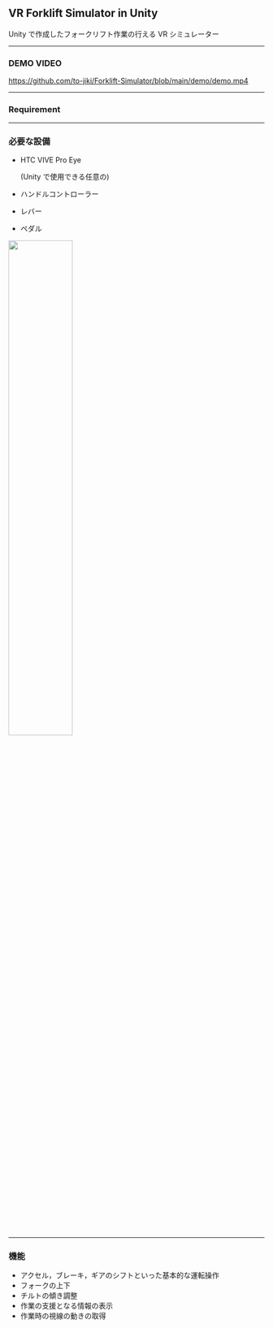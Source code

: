 ## VR Forklift Simulator in Unity

Unity で作成したフォークリフト作業の行える VR シミュレーター

---

### DEMO VIDEO

https://github.com/to-jiki/Forklift-Simulator/blob/main/demo/demo.mp4

---

### Requirement

---

### 必要な設備

- HTC VIVE Pro Eye

  (Unity で使用できる任意の)
- ハンドルコントローラー
- レバー
- ペダル
<img src="https://github.com/to-jiki/Forklift-Simulator/blob/main/demo/usingSimulator.jpg" height="50%" width = "50%" >

---

### 機能

- アクセル，ブレーキ，ギアのシフトといった基本的な運転操作
- フォークの上下
- チルトの傾き調整
- 作業の支援となる情報の表示
- 作業時の視線の動きの取得
